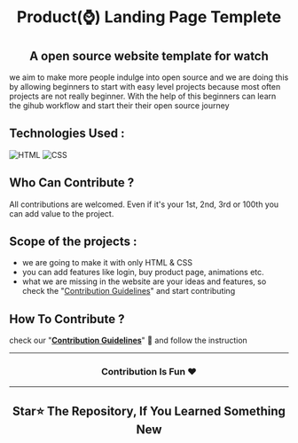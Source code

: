 <h1 align="center"> Product(⌚) Landing Page Templete </h1>

<h2 align=center> A open source website template for watch </h2>

we aim to make more people indulge into open source and we are doing this by allowing beginners to start with  easy level projects because most often projects are not really beginner. With the help of this beginners can learn the gihub workflow and start their their open source journey

## Technologies Used :
![HTML](https://img.shields.io/badge/html5%20-%23E34F26.svg?&style=for-the-badge&logo=html5&logoColor=white)
![CSS](https://img.shields.io/badge/css3%20-%231572B6.svg?&style=for-the-badge&logo=css3&logoColor=white)

## Who Can Contribute ?
All contributions are welcomed. Even if it's your 1st, 2nd, 3rd or 100th you can add value to the project.

## Scope of the projects :
- we are going to make it with only HTML & CSS
- you can add features like login, buy product page, animations etc.
- what we are missing in the website are your ideas and features, so check the "[Contribution Guidelines]()" and start contributing

## How To Contribute ?
check our "<b>[Contribution Guidelines]()</b>" 📜 and follow the instruction

<hr>

<h3 align=center> Contribution Is Fun ❤️ </h3>

<hr>

<h2 align=center> Star⭐  The Repository, If You Learned Something New </h2>